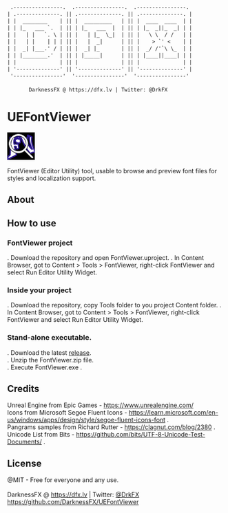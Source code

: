      .----------------.  .----------------.  .----------------. 
    | .--------------. || .--------------. || .--------------. |
    | |  ________    | || |  _________   | || |  ____  ____  | |
    | | |_   ___ `.  | || | |_   ___  |  | || | |_  _||_  _| | |
    | |   | |   `. \ | || |   | |_  \_|  | || |   \ \  / /   | |
    | |   | |    | | | || |   |  _|      | || |    > `' <    | |
    | |  _| |___.' / | || |  _| |_       | || |  _/ /'`\ \_  | |
    | | |________.'  | || | |_____|      | || | |____||____| | |
    | |              | || |              | || |              | |
    | '--------------' || '--------------' || '--------------' |
     '----------------'  '----------------'  '----------------' 

           DarknessFX @ https://dfx.lv | Twitter: @DrkFX

# UEFontViewer

<img src="https://github.com/DarknessFX/UEFontViewer/blob/main/.git_img/FontViewer.png?raw=true" width="64px" /> <br/>

FontViewer (Editor Utility) tool, usable to browse and preview font files for styles and localization support.

## About



## How to use

### FontViewer project

. Download the repository and open FontViewer.uproject.
. In Content Browser, got to Content > Tools > FontViewer, right-click FontViewer and select Run Editor Utility Widget.

### Inside your project

. Download the repository, copy Tools folder to you project Content folder.
. In Content Browser, got to Content > Tools > FontViewer, right-click FontViewer and select Run Editor Utility Widget.

### Stand-alone executable.

. Download the latest <a href="https://github.com/DarknessFX/UEFontViewer/releases" target="_blank">release</a>. <br/>
. Unzip the FontViewer.zip file. <br/>
. Execute FontViewer.exe . <br/>

## Credits

Unreal Engine from Epic Games - https://www.unrealengine.com/ <br/>
Icons from Microsoft Segoe Fluent Icons - https://learn.microsoft.com/en-us/windows/apps/design/style/segoe-fluent-icons-font .<br/>
Pangrams samples from Richard Rutter - https://clagnut.com/blog/2380 .<br/>
Unicode List from Bits - https://github.com/bits/UTF-8-Unicode-Test-Documents/ . <br/>

## License

@MIT - Free for everyone and any use. <br/><br/>
DarknessFX @ <a href="https://dfx.lv" target="_blank">https://dfx.lv</a> | Twitter: <a href="https://twitter.com/DrkFX" target="_blank">@DrkFX</a> <br/>https://github.com/DarknessFX/UEFontViewer


